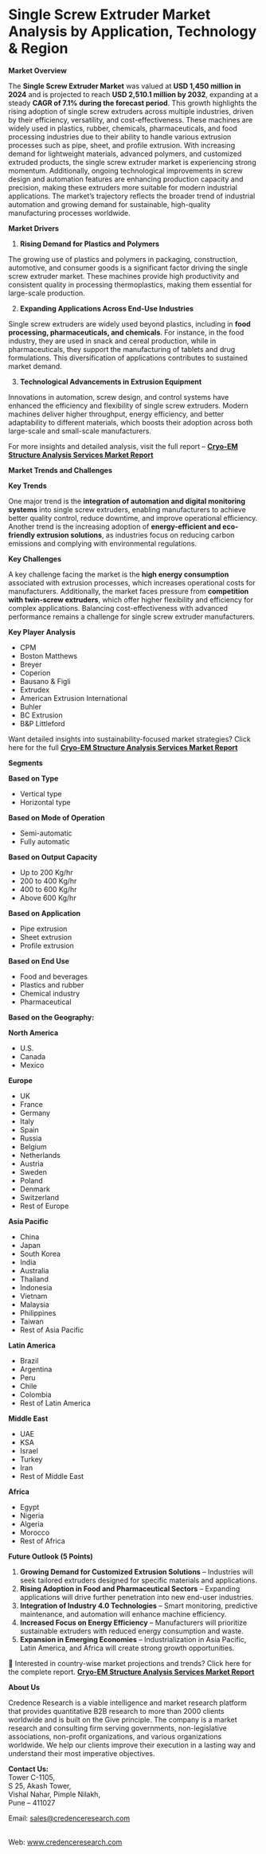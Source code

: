 # Single Screw Extruder Market Analysis by Application, Technology & Region


<p><strong>Market Overview</strong></p>
<p>The <strong>Single Screw Extruder Market</strong> was valued at <strong>USD 1,450 million in 2024</strong> and is projected to reach <strong>USD 2,510.1 million by 2032</strong>, expanding at a steady <strong>CAGR of 7.1% during the forecast period</strong>. This growth highlights the rising adoption of single screw extruders across multiple industries, driven by their efficiency, versatility, and cost-effectiveness. These machines are widely used in plastics, rubber, chemicals, pharmaceuticals, and food processing industries due to their ability to handle various extrusion processes such as pipe, sheet, and profile extrusion. With increasing demand for lightweight materials, advanced polymers, and customized extruded products, the single screw extruder market is experiencing strong momentum. Additionally, ongoing technological improvements in screw design and automation features are enhancing production capacity and precision, making these extruders more suitable for modern industrial applications. The market&rsquo;s trajectory reflects the broader trend of industrial automation and growing demand for sustainable, high-quality manufacturing processes worldwide.</p>
<p><strong>Market Drivers</strong></p>
<ol>
<li><strong> Rising Demand for Plastics and Polymers</strong></li>
</ol>
<p>The growing use of plastics and polymers in packaging, construction, automotive, and consumer goods is a significant factor driving the single screw extruder market. These machines provide high productivity and consistent quality in processing thermoplastics, making them essential for large-scale production.</p>
<ol start="2">
<li><strong> Expanding Applications Across End-Use Industries</strong></li>
</ol>
<p>Single screw extruders are widely used beyond plastics, including in <strong>food processing, pharmaceuticals, and chemicals</strong>. For instance, in the food industry, they are used in snack and cereal production, while in pharmaceuticals, they support the manufacturing of tablets and drug formulations. This diversification of applications contributes to sustained market demand.</p>
<ol start="3">
<li><strong> Technological Advancements in Extrusion Equipment</strong></li>
</ol>
<p>Innovations in automation, screw design, and control systems have enhanced the efficiency and flexibility of single screw extruders. Modern machines deliver higher throughput, energy efficiency, and better adaptability to different materials, which boosts their adoption across both large-scale and small-scale manufacturers.</p>
<p>For more insights and detailed analysis, visit the full report &ndash; <strong><a href="https://www.credenceresearch.com/report/cryo-em-structure-analysis-services-market?utm_source=chatgpt.com">Cryo-EM Structure Analysis Services Market Report</a></strong></p>
<p><strong>Market Trends and Challenges</strong></p>
<p><strong>Key Trends</strong></p>
<p>One major trend is the <strong>integration of automation and digital monitoring systems</strong> into single screw extruders, enabling manufacturers to achieve better quality control, reduce downtime, and improve operational efficiency. Another trend is the increasing adoption of <strong>energy-efficient and eco-friendly extrusion solutions</strong>, as industries focus on reducing carbon emissions and complying with environmental regulations.</p>
<p><strong>Key Challenges</strong></p>
<p>A key challenge facing the market is the <strong>high energy consumption</strong> associated with extrusion processes, which increases operational costs for manufacturers. Additionally, the market faces pressure from <strong>competition with twin-screw extruders</strong>, which offer higher flexibility and efficiency for complex applications. Balancing cost-effectiveness with advanced performance remains a challenge for single screw extruder manufacturers.</p>
<p><strong>Key Player Analysis</strong></p>
<ul>
<li>CPM</li>
<li>Boston Matthews</li>
<li>Breyer</li>
<li>Coperion</li>
<li>Bausano &amp; Figli</li>
<li>Extrudex</li>
<li>American Extrusion International</li>
<li>Buhler</li>
<li>BC Extrusion</li>
<li>B&amp;P Littleford</li>
</ul>
<p>Want detailed insights into sustainability-focused market strategies? Click here for the full <strong><a href="https://www.credenceresearch.com/report/cryo-em-structure-analysis-services-market?utm_source=chatgpt.com">Cryo-EM Structure Analysis Services Market Report</a></strong></p>
<p><strong>Segments</strong></p>
<p><strong>Based on Type</strong></p>
<ul>
<li>Vertical type</li>
<li>Horizontal type</li>
</ul>
<p><strong>Based on Mode of Operation</strong></p>
<ul>
<li>Semi-automatic</li>
<li>Fully automatic</li>
</ul>
<p><strong>Based on Output Capacity</strong></p>
<ul>
<li>Up to 200 Kg/hr</li>
<li>200 to 400 Kg/hr</li>
<li>400 to 600 Kg/hr</li>
<li>Above 600 Kg/hr</li>
</ul>
<p><strong>Based on Application</strong></p>
<ul>
<li>Pipe extrusion</li>
<li>Sheet extrusion</li>
<li>Profile extrusion</li>
</ul>
<p><strong>Based on End Use</strong></p>
<ul>
<li>Food and beverages</li>
<li>Plastics and rubber</li>
<li>Chemical industry</li>
<li>Pharmaceutical</li>
</ul>
<p><strong>Based on the Geography:</strong></p>
<p><strong>North America</strong></p>
<ul>
<li>U.S.</li>
<li>Canada</li>
<li>Mexico</li>
</ul>
<p><strong>Europe</strong></p>
<ul>
<li>UK</li>
<li>France</li>
<li>Germany</li>
<li>Italy</li>
<li>Spain</li>
<li>Russia</li>
<li>Belgium</li>
<li>Netherlands</li>
<li>Austria</li>
<li>Sweden</li>
<li>Poland</li>
<li>Denmark</li>
<li>Switzerland</li>
<li>Rest of Europe</li>
</ul>
<p><strong>Asia Pacific</strong></p>
<ul>
<li>China</li>
<li>Japan</li>
<li>South Korea</li>
<li>India</li>
<li>Australia</li>
<li>Thailand</li>
<li>Indonesia</li>
<li>Vietnam</li>
<li>Malaysia</li>
<li>Philippines</li>
<li>Taiwan</li>
<li>Rest of Asia Pacific</li>
</ul>
<p><strong>Latin America</strong></p>
<ul>
<li>Brazil</li>
<li>Argentina</li>
<li>Peru</li>
<li>Chile</li>
<li>Colombia</li>
<li>Rest of Latin America</li>
</ul>
<p><strong>Middle East</strong></p>
<ul>
<li>UAE</li>
<li>KSA</li>
<li>Israel</li>
<li>Turkey</li>
<li>Iran</li>
<li>Rest of Middle East</li>
</ul>
<p><strong>Africa</strong></p>
<ul>
<li>Egypt</li>
<li>Nigeria</li>
<li>Algeria</li>
<li>Morocco</li>
<li>Rest of Africa</li>
</ul>
<p><strong>Future Outlook (5 Points)</strong></p>
<ol>
<li><strong>Growing Demand for Customized Extrusion Solutions</strong> &ndash; Industries will seek tailored extruders designed for specific materials and applications.</li>
<li><strong>Rising Adoption in Food and Pharmaceutical Sectors</strong> &ndash; Expanding applications will drive further penetration into new end-user industries.</li>
<li><strong>Integration of Industry 4.0 Technologies</strong> &ndash; Smart monitoring, predictive maintenance, and automation will enhance machine efficiency.</li>
<li><strong>Increased Focus on Energy Efficiency</strong> &ndash; Manufacturers will prioritize sustainable extruders with reduced energy consumption and waste.</li>
<li><strong>Expansion in Emerging Economies</strong> &ndash; Industrialization in Asia Pacific, Latin America, and Africa will create strong growth opportunities.</li>
</ol>
<p>📌 Interested in country-wise market projections and trends? Click here for the complete report. <strong><a href="https://www.credenceresearch.com/report/cryo-em-structure-analysis-services-market?utm_source=chatgpt.com">Cryo-EM Structure Analysis Services Market Report</a></strong></p>
<p><strong>About Us</strong></p>
<p>Credence Research is a viable intelligence and market research platform that provides quantitative B2B research to more than 2000 clients worldwide and is built on the Give principle. The company is a market research and consulting firm serving governments, non-legislative associations, non-profit organizations, and various organizations worldwide. We help our clients improve their execution in a lasting way and understand their most imperative objectives.</p>
<p><strong>Contact Us:</strong><br /> Tower C-1105,<br /> S 25, Akash Tower,<br /> Vishal Nahar, Pimple Nilakh,<br /> Pune &ndash; 411027</p>
<p>Email: <a href="mailto:sales@credenceresearch.com">sales@credenceresearch.com</a></p>
<p><br /> Web: <a href="http://www.credenceresearch.com?utm_source=chatgpt.com">www.credenceresearch.com</a></p>

